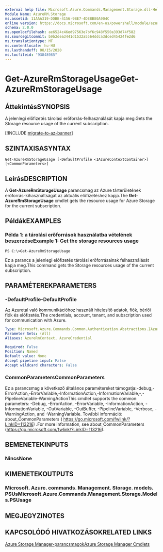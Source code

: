 ```yaml
---
external help file: Microsoft.Azure.Commands.Management.Storage.dll-Help.xml
Module Name: AzureRM.Storage
ms.assetid: 11AAA319-DDBB-4156-9BE7-4DE8B80A904C
online version: https://docs.microsoft.com/en-us/powershell/module/azurerm.storage/get-azurermstorageusage
schema: 2.0.0
ms.openlocfilehash: ae6524c46ed97563e7bf6c948f550a393d74f582
ms.sourcegitcommit: b9b2dea3441d1532a5564ddca3dced45424fe2d6
ms.translationtype: MT
ms.contentlocale: hu-HU
ms.lasthandoff: 08/15/2020
ms.locfileid: "93848985"
---
```

# <span data-ttu-id="41617-101">Get-AzureRmStorageUsage</span><span class="sxs-lookup"><span data-stu-id="41617-101">Get-AzureRmStorageUsage</span></span>

## <span data-ttu-id="41617-102">Áttekintés</span><span class="sxs-lookup"><span data-stu-id="41617-102">SYNOPSIS</span></span>
<span data-ttu-id="41617-103">A jelenlegi előfizetés tárolási erőforrás-felhasználását kapja meg.</span><span class="sxs-lookup"><span data-stu-id="41617-103">Gets the Storage resource usage of the current subscription.</span></span>

[!INCLUDE [migrate-to-az-banner](../../includes/migrate-to-az-banner.md)]

## <span data-ttu-id="41617-104">SZINTAXISA</span><span class="sxs-lookup"><span data-stu-id="41617-104">SYNTAX</span></span>

```
Get-AzureRmStorageUsage [-DefaultProfile <IAzureContextContainer>] [<CommonParameters>]
```

## <span data-ttu-id="41617-105">Leírás</span><span class="sxs-lookup"><span data-stu-id="41617-105">DESCRIPTION</span></span>
<span data-ttu-id="41617-106">A **Get-AzureRmStorageUsage** parancsmag az Azure tárterületének erőforrás-kihasználtságát az aktuális előfizetéshez kapja.</span><span class="sxs-lookup"><span data-stu-id="41617-106">The **Get-AzureRmStorageUsage** cmdlet gets the resource usage for Azure Storage for the current subscription.</span></span>

## <span data-ttu-id="41617-107">Példák</span><span class="sxs-lookup"><span data-stu-id="41617-107">EXAMPLES</span></span>

### <span data-ttu-id="41617-108">Példa 1: a tárolási erőforrások használatba vételének beszerzése</span><span class="sxs-lookup"><span data-stu-id="41617-108">Example 1: Get the storage resources usage</span></span>
```
PS C:\>Get-AzureRmStorageUsage
```

<span data-ttu-id="41617-109">Ez a parancs a jelenlegi előfizetés tárolási erőforrásainak felhasználását kapja meg.</span><span class="sxs-lookup"><span data-stu-id="41617-109">This command gets the Storage resources usage of the current subscription.</span></span>

## <span data-ttu-id="41617-110">PARAMÉTEREK</span><span class="sxs-lookup"><span data-stu-id="41617-110">PARAMETERS</span></span>

### <span data-ttu-id="41617-111">-DefaultProfile</span><span class="sxs-lookup"><span data-stu-id="41617-111">-DefaultProfile</span></span>
<span data-ttu-id="41617-112">Az Azuretal való kommunikációhoz használt hitelesítő adatok, fiók, bérlői fiók és előfizetés.</span><span class="sxs-lookup"><span data-stu-id="41617-112">The credentials, account, tenant, and subscription used for communication with Azure.</span></span>

```yaml
Type: Microsoft.Azure.Commands.Common.Authentication.Abstractions.IAzureContextContainer
Parameter Sets: (All)
Aliases: AzureRmContext, AzureCredential

Required: False
Position: Named
Default value: None
Accept pipeline input: False
Accept wildcard characters: False
```

### <span data-ttu-id="41617-113">CommonParameters</span><span class="sxs-lookup"><span data-stu-id="41617-113">CommonParameters</span></span>
<span data-ttu-id="41617-114">Ez a parancsmag a következő általános paramétereket támogatja:-debug,-ErrorAction,-ErrorVariable,-InformationAction,-InformationVariable,-,-PipelineVariable-WarningAction</span><span class="sxs-lookup"><span data-stu-id="41617-114">This cmdlet supports the common parameters: -Debug, -ErrorAction, -ErrorVariable, -InformationAction, -InformationVariable, -OutVariable, -OutBuffer, -PipelineVariable, -Verbose, -WarningAction, and -WarningVariable.</span></span> <span data-ttu-id="41617-115">További információ: about_CommonParameters ( https://go.microsoft.com/fwlink/?LinkID=113216) .</span><span class="sxs-lookup"><span data-stu-id="41617-115">For more information, see about_CommonParameters (https://go.microsoft.com/fwlink/?LinkID=113216).</span></span>

## <span data-ttu-id="41617-116">BEMENETEK</span><span class="sxs-lookup"><span data-stu-id="41617-116">INPUTS</span></span>

### <span data-ttu-id="41617-117">Nincs</span><span class="sxs-lookup"><span data-stu-id="41617-117">None</span></span>

## <span data-ttu-id="41617-118">KIMENETEK</span><span class="sxs-lookup"><span data-stu-id="41617-118">OUTPUTS</span></span>

### <span data-ttu-id="41617-119">Microsoft. Azure. commands. Management. Storage. models. PSUs</span><span class="sxs-lookup"><span data-stu-id="41617-119">Microsoft.Azure.Commands.Management.Storage.Models.PSUsage</span></span>

## <span data-ttu-id="41617-120">MEGJEGYZI</span><span class="sxs-lookup"><span data-stu-id="41617-120">NOTES</span></span>

## <span data-ttu-id="41617-121">KAPCSOLÓDÓ HIVATKOZÁSOK</span><span class="sxs-lookup"><span data-stu-id="41617-121">RELATED LINKS</span></span>

[<span data-ttu-id="41617-122">Azure Storage Manager-parancsmagok</span><span class="sxs-lookup"><span data-stu-id="41617-122">Azure Storage Manager Cmdlets</span></span>](./AzureRM.Storage.md)


